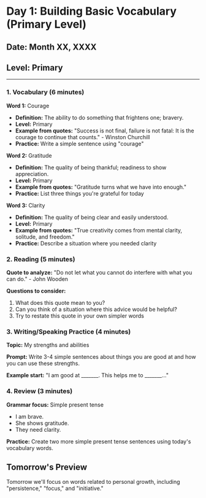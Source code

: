 # Day 1: Building Basic Vocabulary (Primary Level)

## Date: Month XX, XXXX

## Level: Primary

---

### 1. Vocabulary (6 minutes)

**Word 1:** Courage

- **Definition:** The ability to do something that frightens one; bravery.
- **Level:** Primary
- **Example from quotes:** "Success is not final, failure is not fatal: It is the courage to continue that counts." - Winston Churchill
- **Practice:** Write a simple sentence using "courage"

**Word 2:** Gratitude

- **Definition:** The quality of being thankful; readiness to show appreciation.
- **Level:** Primary
- **Example from quotes:** "Gratitude turns what we have into enough."
- **Practice:** List three things you're grateful for today

**Word 3:** Clarity

- **Definition:** The quality of being clear and easily understood.
- **Level:** Primary
- **Example from quotes:** "True creativity comes from mental clarity, solitude, and freedom."
- **Practice:** Describe a situation where you needed clarity

### 2. Reading (5 minutes)

**Quote to analyze:** "Do not let what you cannot do interfere with what you can do." - John Wooden

**Questions to consider:**

1. What does this quote mean to you?
2. Can you think of a situation where this advice would be helpful?
3. Try to restate this quote in your own simpler words

### 3. Writing/Speaking Practice (4 minutes)

**Topic:** My strengths and abilities

**Prompt:** Write 3-4 simple sentences about things you are good at and how you can use these strengths.

**Example start:**
"I am good at _______. This helps me to _______..."

### 4. Review (3 minutes)

**Grammar focus:** Simple present tense

- I am brave.
- She shows gratitude.
- They need clarity.

**Practice:** Create two more simple present tense sentences using today's vocabulary words.

## Tomorrow's Preview

Tomorrow we'll focus on words related to personal growth, including "persistence," "focus," and "initiative."
